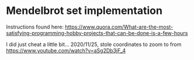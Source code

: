 # Mendelbrot set implementation #

Instructions found here: https://www.quora.com/What-are-the-most-satisfying-programming-hobby-projects-that-can-be-done-is-a-few-hours

I did just cheat a little bit... 2020/11/25, stole coordinates to zoom to from https://www.youtube.com/watch?v=aSg2Db3jF_4